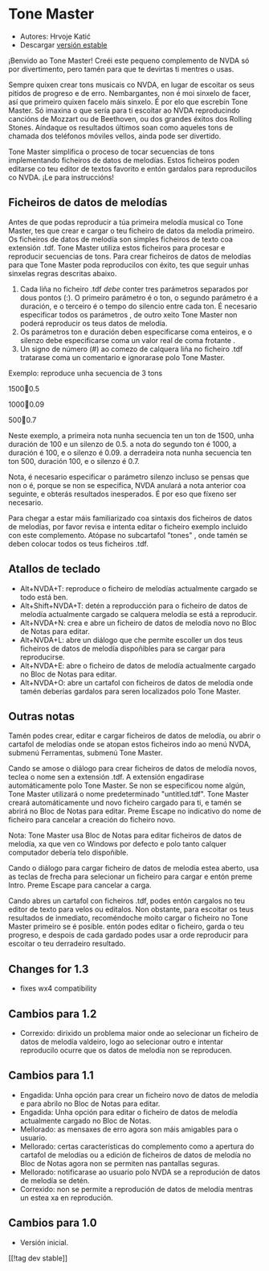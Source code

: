 # Tone Master #

* Autores: Hrvoje Katić
* Descargar [versión estable][1]

¡Benvido ao Tone Master! Creéi este pequeno complemento de NVDA só por
divertimento, pero tamén para que te devirtas ti mentres o usas.

Sempre quixen crear tons musicais co NVDA, en lugar de escoitar os seus
pitidos de progreso e de erro. Nembargantes, non é moi sinxelo de facer, así
que primeiro quixen facelo máis sinxelo. É por elo que escrebín Tone
Master. Só imaxina o que sería para ti escoitar ao NVDA reproducindo
cancións de Mozzart ou de Beethoven, ou dos grandes éxitos dos Rolling
Stones. Aíndaque os resultados últimos soan como aqueles tons de chamada dos
teléfonos móviles vellos, ainda pode ser divertido.

Tone Master simplifica o proceso de tocar secuencias de tons implementando
ficheiros de datos de melodías. Estos ficheiros poden editarse co teu editor
de textos favorito e entón gardalos para reproducilos co NVDA. ¡Le para
instruccións!

## Ficheiros de datos de melodías

Antes de que podas reproducir a túa primeira melodía musical co Tone Master,
tes que crear e cargar o teu ficheiro de datos da melodía primeiro. Os
ficheiros de datos de melodía son simples ficheiros de texto coa extensión
.tdf. Tone Master utiliza estos ficheiros para procesar e reproducir
secuencias de tons. Para crear ficheiros de datos de melodías para que Tone
Master poda reproducilos con éxito, tes que seguir unhas sinxelas regras
descritas abaixo.

1. Cada liña no ficheiro .tdf *debe* conter  tres parámetros separados por
   dous pontos (:). O primeiro parámetro é o ton, o segundo parámetro é a
   duración, e o terceiro é o tempo do silencio entre cada ton. É necesario
   especificar todos os parámetros , de outro xeito Tone Master non poderá
   reproducir os teus datos de melodía.
2. Os parámetros ton e duración  deben especificarse coma enteiros, e o
   silenzo debe especificarse coma un valor real de coma frotante .
3. Un signo de número (#) ao comezo de calquera liña no ficheiro .tdf
   tratarase coma un comentario e ignorarase polo Tone Master.

Exemplo: reproduce unha secuencia de 3 tons

1500:100:0.5

1000:100:0.09

500:100:0.7

Neste exemplo, a primeira nota nunha secuencia ten un ton de 1500, unha
duración de 100 e un silenzo de 0.5. a nota do segundo ton é 1000, a
duración é 100, e o silenzo é 0.09. a derradeira nota nunha secuencia ten
ton 500, duración 100, e o silenzo é 0.7.

Nota, é necesario especificar o parámetro silenzo incluso se pensas que non
o é, porque se non se especifica, NVDA anulará a nota anterior coa seguinte,
e obterás resultados inesperados. É por eso que fíxeno ser necesario.

Para chegar a estar máis familiarizado coa sintaxis dos ficheiros de datos
de melodías, por favor revisa e intenta editar o ficheiro exemplo incluido
con este complemento. Atópase no subcartafol "tones" , onde tamén se deben
colocar todos os teus ficheiros .tdf.

## Atallos de teclado

* Alt+NVDA+T: reproduce o ficheiro de melodías actualmente cargado se todo
  está ben.
* Alt+Shift+NVDA+T: detén a reproducción para o ficheiro de datos de melodía
  actualmente cargado se calquera melodía se está a reproducir.
* Alt+NVDA+N: crea e abre un ficheiro de datos de melodía novo no Bloc de
  Notas para editar.
* Alt+NVDA+L: abre un diálogo que che permite escoller un dos teus ficheiros
  de datos de melodía dispoñibles para se cargar para reproducirse.
* Alt+NVDA+E: abre o ficheiro de datos de melodía actualmente cargado no
  Bloc de Notas para editar.
* Alt+NVDA+O: abre un cartafol con ficheiros de datos de melodía onde tamén
  deberías gardalos para seren localizados polo Tone Master.

## Outras notas

Tamén podes crear, editar e cargar ficheiros de datos de melodía, ou abrir o
cartafol de melodías onde se atopan estos ficheiros indo ao menú NVDA,
submenú Ferramentas, submenú Tone Master.

Cando se amose o diálogo para crear ficheiros de datos de melodía novos,
teclea o nome sen a extensión .tdf. A extensión engadirase automáticamente
polo Tone Master. Se non se especificou nome algún, Tone Master utilizará o
nome predeterminado "untitled.tdf". Tone Master creará automáticamente und
novo ficheiro cargado para ti, e tamén se abrirá no Bloc de Notas para
editar. Preme Escape no indicativo do nome de ficheiro para cancelar a
creación do ficheiro novo.

Nota: Tone Master usa Bloc de Notas para editar ficheiros de datos de
melodía, xa que ven co Windows por defecto e polo tanto calquer computador
debería telo dispoñible.

Cando o diálogo para cargar ficheiro de datos de melodía estea aberto, usa
as teclas de frecha para selecionar un ficheiro para cargar e entón preme
Intro. Preme Escape para cancelar a carga.

Cando abres un cartafol con ficheiros .tdf, podes entón cargalos no teu
editor de texto para velos ou editalos. Non obstante, para escoitar os teus
resultados de inmediato, recoméndoche moito cargar o ficheiro no Tone Master
primeiro se é posible. entón podes editar o ficheiro, garda o teu progreso,
e despois de cada gardado podes usar a orde reproducir para escoitar o teu
derradeiro resultado.

## Changes for 1.3

* fixes wx4 compatibility

## Cambios para 1.2

* Correxido: dirixido un problema maior onde ao selecionar un ficheiro de
  datos de melodía valdeiro, logo ao selecionar outro e intentar reproducilo
  ocurre que os datos de melodía non se reproducen.

## Cambios para 1.1

* Engadida: Unha opción para crear un ficheiro novo de datos de melodía e
  para abrilo no Bloc de Notas para editar.
* Engadida: Unha opción para editar o ficheiro de datos de melodía
  actualmente cargado no Bloc de Notas.
* Mellorado: as mensaxes de erro agora son máis amigables para o usuario.
* Mellorado: certas características do complemento como a apertura do
  cartafol de melodías ou a edición de ficheiros de datos de melodía no Bloc
  de Notas agora non se permiten nas pantallas seguras.
* Mellorado: notificarase ao usuario polo NVDA se a reprodución de datos de
  melodía se detén.
* Correxido: non se permite a reprodución de datos de melodía mentras un
  estea xa en reprodución.

## Cambios para 1.0

* Versión inicial.

[[!tag dev stable]]

[1]: https://addons.nvda-project.org/files/get.php?file=tmast
